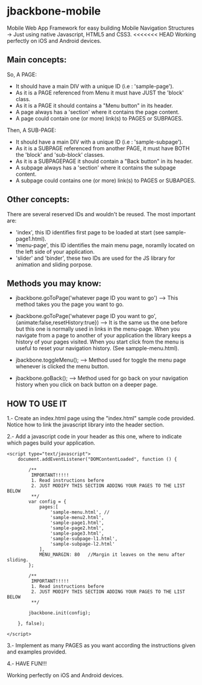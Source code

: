 jbackbone-mobile
================

Mobile Web App Framework for easy building Mobile Navigation Structures -> Just using native Javascript, HTML5 and CSS3.
<<<<<<< HEAD
Working perfectly on iOS and Android devices.


Main concepts:
-------------
So, A PAGE:
- It should have a main DIV with a unique ID (i.e : 'sample-page').
- As it is a PAGE referenced from Menu it must have JUST the 'block' class.
- As it is a PAGE it should contains a "Menu button" in its header.
- A page always has a 'section' where it contains the page content.
- A page could contain one (or more) link(s) to PAGES or SUBPAGES.

Then, A SUB-PAGE:
- It should have a main DIV with a unique ID (i.e : 'sample-subpage').	
- As it is a SUBPAGE referenced from another PAGE, it must have BOTH the 'block' and 'sub-block' classes.
- As it is a SUBPAGEPAGE it should contain a "Back button" in its header.
- A subpage always has a 'section' where it contains the subpage content.
- A subpage could contains one (or more) link(s) to PAGES or SUBAPGES.

Other concepts:
---------------
There are several reserved IDs and wouldn't be reused. The most important are:

- 'index', this ID identifies first page to be loaded at start (see sample-page1.html).
- 'menu-page', this ID identifies the main menu page, noramlly located on the left side of your application.
- 'slider' and 'binder', these two IDs are used for the JS library for animation and sliding porpose.


Methods you may know:
--------------------

- jbackbone.goToPage('whatever page ID you want to go')  --> This method takes you the page you want to go.


- jbackbone.goToPage('whatever page ID you want to go',{animate:false,resetHistory:true}) --> It is the same us the one before but this one is normally used in links in the menu-page. When you navigate from a page to another of your application the library keeps a history of your pages visited. When you start click from the menu is useful to reset your navigation history. (See sampple-menu.html). 

- jbackbone.toggleMenu(); --> Method used for toggle the menu page whenever is clicked the menu button.

- jbackbone.goBack(); --> Method used for go back on your navigation history when you click on back button on a deeper page.


HOW TO USE IT
------------------

1.- Create an index.html page using the "index.html" sample code provided. Notice how to link the javascript library into the header section.

2.- Add a javascript code in your header as this one, where to indicate which pages build your application.

	<script type="text/javascript">
		document.addEventListener("DOMContentLoaded", function () {
			
			/**
			 IMPORTANT!!!!!
			 1. Read instructions before 
			 2. JUST MODIFY THIS SECTION ADDING YOUR PAGES TO THE LIST BELOW 
			 **/
			var config = {
				pages:[			
					'sample-menu.html', //
					'sample-menu2.html', 
					'sample-page1.html',	
					'sample-page2.html', 
					'sample-page3.html',
					'sample-subpage-l1.html',	
					'sample-subpage-l2.html'
				],
				MENU_MARGIN: 80   //Margin it leaves on the menu after sliding.
			};	

			/**
			 IMPORTANT!!!!!
			 1. Read instructions before 
			 2. JUST MODIFY THIS SECTION ADDING YOUR PAGES TO THE LIST BELOW 
			 **/		

	    	jbackbone.init(config);

		}, false);
	
	</script>

3.- Implement as many PAGES as you want according the instructions given and examples provided.

4.- HAVE FUN!!!

Working perfectly on iOS and Android devices.
